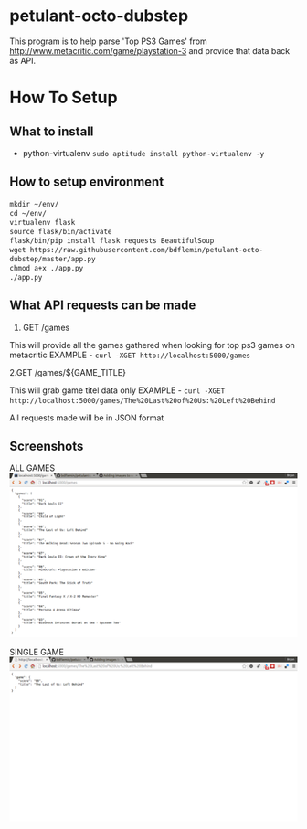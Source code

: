 # petulant-octo-dubstep
This program is to help parse 'Top PS3 Games' from http://www.metacritic.com/game/playstation-3 and provide that data back as API.

# How To Setup

## What to install
* python-virtualenv
`sudo aptitude install python-virtualenv -y`

## How to setup environment
```
mkdir ~/env/
cd ~/env/
virtualenv flask
source flask/bin/activate
flask/bin/pip install flask requests BeautifulSoup
wget https://raw.githubusercontent.com/bdflemin/petulant-octo-dubstep/master/app.py
chmod a+x ./app.py
./app.py
```

## What API requests can be made
1. GET /games

This will provide all the games gathered when looking for top ps3 games on metacritic
EXAMPLE - `curl -XGET http://localhost:5000/games`

2.GET /games/${GAME_TITLE}

This will grab game titel data only
EXAMPLE - `curl -XGET http://localhost:5000/games/The%20Last%20of%20Us:%20Left%20Behind`

All requests made will be in JSON format

## Screenshots
ALL GAMES
![](https://github.com/bdflemin/petulant-octo-dubstep/blob/master/images/all_games.png)

SINGLE GAME
![](https://github.com/bdflemin/petulant-octo-dubstep/blob/master/images/single_game.png)
